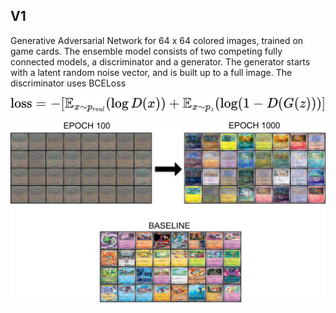 
## V1
Generative Adversarial Network for 64 x 64 colored images, trained on game cards. The ensemble model consists of two competing fully connected models, a discriminator and a generator. The generator starts with a latent random noise vector, and is built up to a full image. The discriminator uses BCELoss 

![image info](./examples/V1/loss_formula.png)

![image info](./examples/V1/V1.png)

